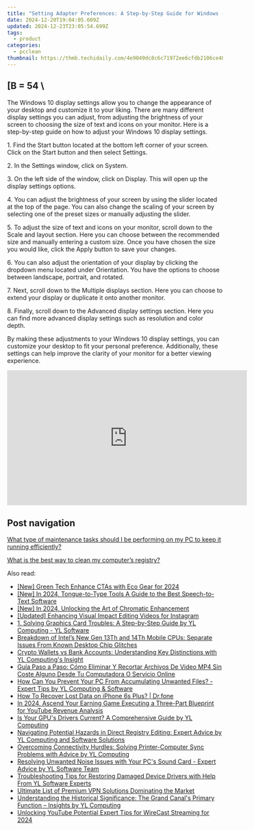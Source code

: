```yaml
---
title: "Setting Adapter Preferences: A Step-by-Step Guide for Windows - Tips From YL Computing"
date: 2024-12-20T19:04:05.609Z
updated: 2024-12-23T23:05:54.699Z
tags:
  - product
categories:
  - pcclean
thumbnail: https://thmb.techidaily.com/4e9049dc8c6c71972ee6cfdb2106ce48df839975371dfb9fbdc8a4ad77b856d5.jpg
---
```


## \[B = 54 \

The Windows 10 display settings allow you to change the appearance of your desktop and customize it to your liking. There are many different display settings you can adjust, from adjusting the brightness of your screen to choosing the size of text and icons on your monitor. Here is a step-by-step guide on how to adjust your Windows 10 display settings. 

1\. Find the Start button located at the bottom left corner of your screen. Click on the Start button and then select Settings.

2\. In the Settings window, click on System.

3\. On the left side of the window, click on Display. This will open up the display settings options. 

4\. You can adjust the brightness of your screen by using the slider located at the top of the page. You can also change the scaling of your screen by selecting one of the preset sizes or manually adjusting the slider.

5\. To adjust the size of text and icons on your monitor, scroll down to the Scale and layout section. Here you can choose between the recommended size and manually entering a custom size. Once you have chosen the size you would like, click the Apply button to save your changes.

6\. You can also adjust the orientation of your display by clicking the dropdown menu located under Orientation. You have the options to choose between landscape, portrait, and rotated.

7\. Next, scroll down to the Multiple displays section. Here you can choose to extend your display or duplicate it onto another monitor.

8\. Finally, scroll down to the Advanced display settings section. Here you can find more advanced display settings such as resolution and color depth. 

By making these adjustments to your Windows 10 display settings, you can customize your desktop to fit your personal preference. Additionally, these settings can help improve the clarity of your monitor for a better viewing experience.

<!-- affiliate ads begin -->
<iframe width="560" height="315" src="https://www.youtube.com/embed/-G7cU8dYvuI?si=JaKqRcW6qq9CDvty" title="YouTube video player" frameborder="0" allow="accelerometer; autoplay; clipboard-write; encrypted-media; gyroscope; picture-in-picture; web-share" referrerpolicy="strict-origin-when-cross-origin" allowfullscreen></iframe>
<!-- affiliate ads end -->

## Post navigation

[What type of maintenance tasks should I be performing on my PC to keep it running efficiently?](https://tools.techidaily.com/pcclean/products/)

[What is the best way to clean my computer’s registry?](https://tools.techidaily.com/pcclean/products/)

<ins class="adsbygoogle"
     style="display:block"
     data-ad-format="autorelaxed"
     data-ad-client="ca-pub-7571918770474297"
     data-ad-slot="1223367746"></ins>

<ins class="adsbygoogle"
     style="display:block"
     data-ad-client="ca-pub-7571918770474297"
     data-ad-slot="8358498916"
     data-ad-format="auto"
     data-full-width-responsive="true"></ins>

<span class="atpl-alsoreadstyle">Also read:</span>
<div><ul>
<li><a href="https://eaxpv-info.techidaily.com/new-green-tech-enhance-ctas-with-eco-gear-for-2024/"><u>[New] Green Tech Enhance CTAs with Eco Gear for 2024</u></a></li>
<li><a href="https://fox-direct.techidaily.com/new-in-2024-tongue-to-type-tools-a-guide-to-the-best-speech-to-text-software/"><u>[New] In 2024, Tongue-to-Type Tools A Guide to the Best Speech-to-Text Software</u></a></li>
<li><a href="https://article-posts.techidaily.com/new-in-2024-unlocking-the-art-of-chromatic-enhancement/"><u>[New] In 2024, Unlocking the Art of Chromatic Enhancement</u></a></li>
<li><a href="https://instagram-videos.techidaily.com/updated-enhancing-visual-impact-editing-videos-for-instagram/"><u>[Updated] Enhancing Visual Impact Editing Videos for Instagram</u></a></li>
<li><a href="https://discover-fantastic.techidaily.com/1-solving-graphics-card-troubles-a-step-by-step-guide-by-yl-computing-yl-software/"><u>1. Solving Graphics Card Troubles: A Step-by-Step Guide by YL Computing - YL Software</u></a></li>
<li><a href="https://hardware-help.techidaily.com/breakdown-of-intels-new-gen-13th-and-14th-mobile-cpus-separate-issues-from-known-desktop-chip-glitches/"><u>Breakdown of Intel’s New Gen 13Th and 14Th Mobile CPUs: Separate Issues From Known Desktop Chip Glitches</u></a></li>
<li><a href="https://discover-fantastic.techidaily.com/crypto-wallets-vs-bank-accounts-understanding-key-distinctions-with-yl-computings-insight/"><u>Crypto Wallets vs Bank Accounts: Understanding Key Distinctions with YL Computing's Insight</u></a></li>
<li><a href="https://win11-tips.techidaily.com/guia-paso-a-paso-como-eliminar-y-recortar-archivos-de-video-mp4-sin-coste-alguno-desde-tu-computadora-o-servicio-online/"><u>Guía Paso a Paso: Cómo Eliminar Y Recortar Archivos De Video MP4 Sin Coste Alguno Desde Tu Computadora O Servicio Online</u></a></li>
<li><a href="https://discover-fantastic.techidaily.com/how-can-you-prevent-your-pc-from-accumulating-unwanted-files-expert-tips-by-yl-computing-and-software/"><u>How Can You Prevent Your PC From Accumulating Unwanted Files? - Expert Tips by YL Computing & Software</u></a></li>
<li><a href="https://blog-min.techidaily.com/how-to-recover-lost-data-on-iphone-6s-plus-drfone-by-drfone-ios-data-recovery-ios-data-recovery/"><u>How To Recover Lost Data on iPhone 6s Plus? | Dr.fone</u></a></li>
<li><a href="https://youtube-clips.techidaily.com/in-2024-ascend-your-earning-game-executing-a-three-part-blueprint-for-youtube-revenue-analysis/"><u>In 2024, Ascend Your Earning Game Executing a Three-Part Blueprint for YouTube Revenue Analysis</u></a></li>
<li><a href="https://discover-fantastic.techidaily.com/is-your-gpus-drivers-current-a-comprehensive-guide-by-yl-computing/"><u>Is Your GPU's Drivers Current? A Comprehensive Guide by YL Computing</u></a></li>
<li><a href="https://discover-fantastic.techidaily.com/navigating-potential-hazards-in-direct-registry-editing-expert-advice-by-yl-computing-and-software-solutions/"><u>Navigating Potential Hazards in Direct Registry Editing: Expert Advice by YL Computing and Software Solutions</u></a></li>
<li><a href="https://discover-fantastic.techidaily.com/overcoming-connectivity-hurdles-solving-printer-computer-sync-problems-with-advice-by-yl-computing/"><u>Overcoming Connectivity Hurdles: Solving Printer-Computer Sync Problems with Advice by YL Computing</u></a></li>
<li><a href="https://discover-fantastic.techidaily.com/resolving-unwanted-noise-issues-with-your-pcs-sound-card-expert-advice-by-yl-software-team/"><u>Resolving Unwanted Noise Issues with Your PC's Sound Card - Expert Advice by YL Software Team</u></a></li>
<li><a href="https://discover-fantastic.techidaily.com/troubleshooting-tips-for-restoring-damaged-device-drivers-with-help-from-yl-software-experts/"><u>Troubleshooting Tips for Restoring Damaged Device Drivers with Help From YL Software Experts</u></a></li>
<li><a href="https://buynow-tips.techidaily.com/ultimate-list-of-premium-vpn-solutions-dominating-the-market/"><u>Ultimate List of Premium VPN Solutions Dominating the Market</u></a></li>
<li><a href="https://discover-fantastic.techidaily.com/understanding-the-historical-significance-the-grand-canals-primary-function-insights-by-yl-computing/"><u>Understanding the Historical Significance: The Grand Canal's Primary Function – Insights by YL Computing</u></a></li>
<li><a href="https://facebook-video-footage.techidaily.com/unlocking-youtube-potential-expert-tips-for-wirecast-streaming-for-2024/"><u>Unlocking YouTube Potential Expert Tips for WireCast Streaming for 2024</u></a></li>
</ul></div>

